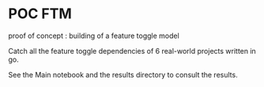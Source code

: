 # POC FTM

proof of concept : building of a feature toggle model

Catch all the feature toggle dependencies of 6 real-world projects written in go.

See the Main notebook and the results directory to consult the results.
